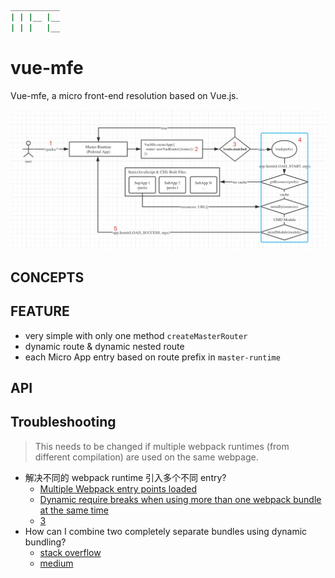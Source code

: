 ```bash
___________
| | |__ |__
| | |   |__
```

# vue-mfe

Vue-mfe, a micro front-end resolution based on Vue.js.

![vue-mfe-architecture](./docs/.vuepress/public/images/vue-mfe-architecture.jpg)

## CONCEPTS

## FEATURE
+ very simple with only one method `createMasterRouter`
+ dynamic route & dynamic nested route
+ each Micro App entry based on route prefix in `master-runtime`

## API


## Troubleshooting

> This needs to be changed if multiple webpack runtimes (from different compilation) are used on the same webpage.

+ 解决不同的 webpack runtime 引入多个不同 entry?
  + [Multiple Webpack entry points loaded](https://github.com/webpack/webpack/issues/2112)
  + [Dynamic require breaks when using more than one webpack bundle at the same time](https://github.com/webpack/webpack/issues/3791)
  + [3](https://github.com/zh-rocco/fe-notes/issues/1)
+ How can I combine two completely separate bundles using dynamic bundling?
  + [stack overflow](https://stackoverflow.com/questions/42450048/webpack-how-can-i-combine-two-completely-separate-bundles-using-dynamic-bundlin)
  + [medium](https://medium.jonasbandi.net/hosting-multiple-react-applications-on-the-same-document-c887df1a1fcd)
